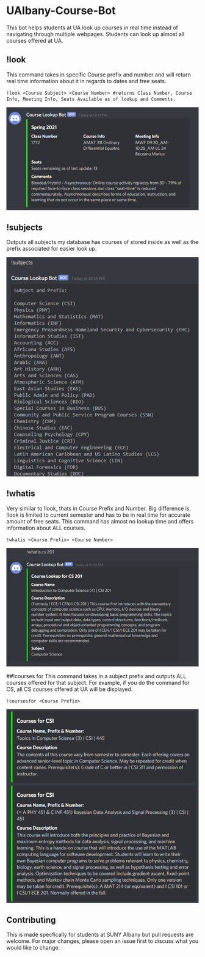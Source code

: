 # UAlbany-Course-Bot
This bot helps students at UA look up courses in real time instead of navigating through multiple webpages. Students can look up almost all courses offered at UA. 

## !look
This command takes in specific Course prefix and number and will return real time information about it in regards to dates and free seats.
```
!look <Course Subject> <Course Number> #returns Class Number, Course Info, Meeting Info, Seats Available as of lookup and Comments.
```
![example output](https://github.com/Mcheung7272/UAlbany-Course-Bot/blob/master/exampleoutputCourse.png?raw=true "Example Output")

## !subjects
Outputs all subjects my database has courses of stored inside as well as the prefix associated for easier look up.

![example output](https://github.com/Mcheung7272/UAlbany-Course-Bot/blob/master/subjectsShow.png "Example Output")

## !whatis
Very similar to !look, thats in Course Prefix and Number. Big difference is, !look is limited to current semester and has to be in real time for accurate amount of free seats. This command has almost no lookup time and offers information about ALL courses.
```
!whatis <Course Prefix> <Course Number>
```
![example output](https://github.com/Mcheung7272/UAlbany-Course-Bot/blob/master/whatIsShow.png "Example Output")

##!courses for
This command takes in a subject prefix and outputs ALL courses offered for that subject. For example, if you do the command for CS, all CS courses offered at UA will be displayed.
```
!coursesfor <Course Prefix>
```
![example output](https://github.com/Mcheung7272/UAlbany-Course-Bot/blob/master/coursesForShow.png "Example Output")

## Contributing
This is made specfically for students at SUNY Albany but pull requests are welcome. For major changes, please open an issue first to discuss what you would like to change.
